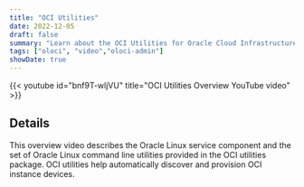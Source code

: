 ```yaml
---
title: "OCI Utilities"
date: 2022-12-05
draft: false
summary: "Learn about the OCI Utilities for Oracle Cloud Infrastructure."
tags: ["oloci", "video","oloci-admin"]
showDate: true
---
```


{{< youtube id="bnf9T-wljVU" title="OCI Utilities Overview YouTube video" >}}

## Details

This overview video describes the Oracle Linux service component and the set of Oracle Linux command line utilities provided in the OCI utilities package. OCI utilities help automatically discover and provision OCI instance devices.

